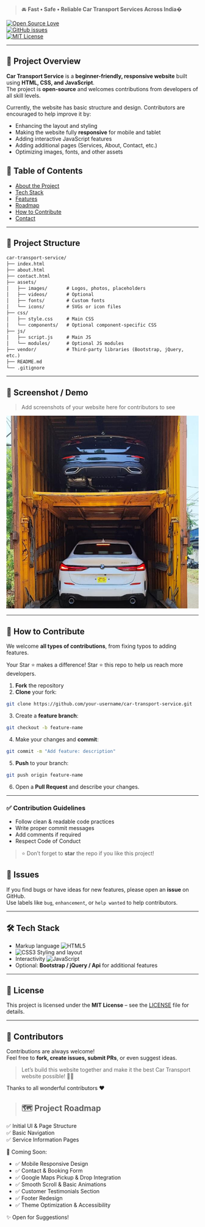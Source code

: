 > 🚘 **Fast • Safe • Reliable Car Transport Services Across India**�

[![Open Source Love](https://img.shields.io/badge/Contributions-Welcome-brightgreen)](https://github.com/your-username/car-transport-website)  
[![GitHub issues](https://img.shields.io/github/issues/your-username/car-transport-service)](https://github.com/your-username/car-transport-website/issues)  
[![MIT License](https://img.shields.io/badge/License-MIT-blue.svg)](LICENSE)

---

## 🌟 Project Overview

**Car Transport Service** is a **beginner-friendly, responsive website** built using **HTML, CSS, and JavaScript**.  
The project is **open-source** and welcomes contributions from developers of all skill levels.  

Currently, the website has basic structure and design. Contributors are encouraged to help improve it by:  

- Enhancing the layout and styling  
- Making the website fully **responsive** for mobile and tablet  
- Adding interactive JavaScript features  
- Adding additional pages (Services, About, Contact, etc.)  
- Optimizing images, fonts, and other assets  

## 📑 Table of Contents
- [About the Project](#about-the-project)
- [Tech Stack](#-tech-stack)
- [Features](#features)
- [Roadmap](#️-project-roadmap)
- [How to Contribute](#how-to-contribute)
- [Contact](#contact)
---

## 📁 Project Structure

```
car-transport-service/
├── index.html
├── about.html
├── contact.html
├── assets/
│   ├── images/       # Logos, photos, placeholders
│   ├── videos/       # Optional
│   ├── fonts/        # Custom fonts
│   └── icons/        # SVGs or icon files
├── css/
│   ├── style.css     # Main CSS
│   └── components/   # Optional component-specific CSS
├── js/
│   ├── script.js     # Main JS
│   └── modules/      # Optional JS modules
├── vendor/           # Third-party libraries (Bootstrap, jQuery, etc.)
├── README.md
└── .gitignore
```

---

## 🎨 Screenshot / Demo

> Add screenshots of your website here for contributors to see

![](assets/images/bmw2.jpeg)  

---

## 🤝 How to Contribute

We welcome **all types of contributions**, from fixing typos to adding features. 

Your Star ⭐️ makes a difference! Star ⭐️ this repo to help us reach more developers.
1. **Fork** the repository  
2. **Clone** your fork:
```bash
git clone https://github.com/your-username/car-transport-service.git
```
3. Create a **feature branch**:
```bash
git checkout -b feature-name
```
4. Make your changes and **commit**:
```bash
git commit -m "Add feature: description"
```
5. **Push** to your branch:
```bash
git push origin feature-name
```
6. Open a **Pull Request** and describe your changes.  

---

### ✅ Contribution Guidelines
- Follow clean & readable code practices  
- Write proper commit messages  
- Add comments if required  
- Respect Code of Conduct

> ⭐ Don’t forget to **star** the repo if you like this project!

## 📝 Issues

If you find bugs or have ideas for new features, please open an **issue** on GitHub.  
Use labels like `bug`, `enhancement`, or `help wanted` to help contributors.  

---

## 🛠 Tech Stack

- Markup language ![HTML5](https://img.shields.io/badge/HTML5-E34F26?style=for-the-badge&logo=html5&logoColor=white)    
- ![CSS3](https://img.shields.io/badge/CSS3-1572B6?style=for-the-badge&logo=css3&logoColor=white) Styling and layout  
- Interactivity ![JavaScript](https://img.shields.io/badge/JavaScript-F7DF1E?style=for-the-badge&logo=javascript&logoColor=black)   
- Optional: **Bootstrap / jQuery / Api** for additional features

---

## 📌 License

This project is licensed under the **MIT License** – see the [LICENSE](LICENSE) file for details.  

---

## 🙌 Contributors

Contributions are always welcome!  
Feel free to **fork, create issues, submit PRs**, or even suggest ideas.  

> Let’s build this website together and make it the best Car Transport website possible! 🚗💨

Thanks to all wonderful contributors ❤️

<!-- <a href="https://github.com/Nikhilrsingh/car-transport-service/graphs/contributors">
  <img src="https://contrib.rocks/image?repo=Nikhilrsingh/car-transport-service" />
</a> -->

> ## 🗺️ Project Roadmap

✅ Initial UI & Page Structure  
✅ Basic Navigation  
✅ Service Information Pages  

🚧 Coming Soon:
- ✅ Mobile Responsive Design
- ✅ Contact & Booking Form
- ✅ Google Maps Pickup & Drop Integration
- ✅ Smooth Scroll & Basic Animations
- ✅ Customer Testimonials Section
- ✅ Footer Redesign
- ✅ Theme Optimization & Accessibility

✨ Open for Suggestions!
